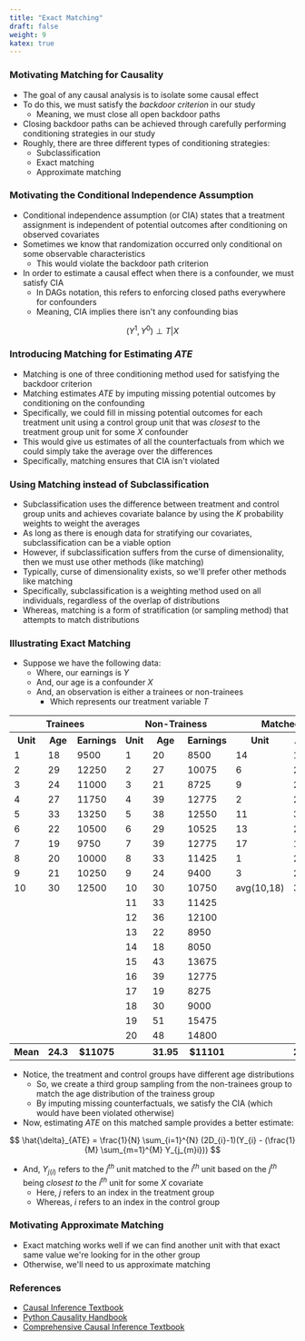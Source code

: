 ```yaml
---
title: "Exact Matching"
draft: false
weight: 9
katex: true
---
```


### Motivating Matching for Causality
- The goal of any causal analysis is to isolate some causal effect
- To do this, we must satisfy the *backdoor criterion* in our study
    - Meaning, we must close all open backdoor paths
- Closing backdoor paths can be achieved through carefully performing conditioning strategies in our study
- Roughly, there are three different types of conditioning strategies:
    - Subclassification
    - Exact matching
    - Approximate matching

### Motivating the Conditional Independence Assumption
- Conditional independence assumption (or CIA) states that a treatment assignment is independent of potential outcomes after conditioning on observed covariates
- Sometimes we know that randomization occurred only conditional on some observable characteristics
    - This would violate the backdoor path criterion
- In order to estimate a causal effect when there is a confounder, we must satisfy CIA
    - In DAGs notation, this refers to enforcing closed paths everywhere for confounders
    - Meaning, CIA implies there isn't any confounding bias

$$
(Y^{1}, Y^{0}) \perp T | X
$$

### Introducing Matching for Estimating $ATE$
- Matching is one of three conditioning method used for satisfying the backdoor criterion
- Matching estimates $ATE$ by imputing missing potential outcomes by conditioning on the confounding
- Specifically, we could fill in missing potential outcomes for each treatment unit using a control group unit that was *closest* to the treatment group unit for some $X$ confounder
- This would give us estimates of all the counterfactuals from which we could simply take the average over the differences
- Specifically, matching ensures that CIA isn't violated

### Using Matching instead of Subclassification
- Subclassification uses the difference between treatment and control group units and achieves covariate balance by using the $K$ probability weights to weight the averages
- As long as there is enough data for stratifying our covariates, subclassification can be a viable option
- However, if subclassification suffers from the curse of dimensionality, then we must use other methods (like matching)
- Typically, curse of dimensionality exists, so we'll prefer other methods like matching
- Specifically, subclassification is a weighting method used on all individuals, regardless of the overlap of distributions
- Whereas, matching is a form of stratification (or sampling method) that attempts to match distributions

### Illustrating Exact Matching
- Suppose we have the following data:
    - Where, our earnings is $Y$
    - And, our age is a confounder $X$
    - And, an observation is either a trainees or non-trainees
        - Which represents our treatment variable $T$

<table>
  <tr>
    <th colspan="3">Trainees</th>
    <th colspan="3">Non-Trainess</th>
    <th colspan="3">Matched Sample</th>
  </tr>
  <tr>
    <th>Unit</th>
    <th>Age</th>
    <th>Earnings</th>
    <th>Unit</th>
    <th>Age</th>
    <th>Earnings</th>
    <th>Unit</th>
    <th>Age</th>
    <th>Earnings</th>
  </tr>
  <tr>
    <td>1</td>
    <td>18</td>
    <td>9500</td>
    <td>1</td>
    <td>20</td>
    <td>8500</td>
    <td>14</td>
    <td>18</td>
    <td>8050</td>
  </tr>
  <tr>
    <td>2</td>
    <td>29</td>
    <td>12250</td>
    <td>2</td>
    <td>27</td>
    <td>10075</td>
    <td>6</td>
    <td>29</td>
    <td>10525</td>
  </tr>
  <tr>
    <td>3</td>
    <td>24</td>
    <td>11000</td>
    <td>3</td>
    <td>21</td>
    <td>8725</td>
    <td>9</td>
    <td>24</td>
    <td>9400</td>
  </tr>
  <tr>
    <td>4</td>
    <td>27</td>
    <td>11750</td>
    <td>4</td>
    <td>39</td>
    <td>12775</td>
    <td>2</td>
    <td>27</td>
    <td>10075</td>
  </tr>
  <tr>
    <td>5</td>
    <td>33</td>
    <td>13250</td>
    <td>5</td>
    <td>38</td>
    <td>12550</td>
    <td>11</td>
    <td>33</td>
    <td>11425</td>
  </tr>
  <tr>
    <td>6</td>
    <td>22</td>
    <td>10500</td>
    <td>6</td>
    <td>29</td>
    <td>10525</td>
    <td>13</td>
    <td>22</td>
    <td>8950</td>
  </tr>
  <tr>
    <td>7</td>
    <td>19</td>
    <td>9750</td>
    <td>7</td>
    <td>39</td>
    <td>12775</td>
    <td>17</td>
    <td>19</td>
    <td>8275</td>
  </tr>
  <tr>
    <td>8</td>
    <td>20</td>
    <td>10000</td>
    <td>8</td>
    <td>33</td>
    <td>11425</td>
    <td>1</td>
    <td>20</td>
    <td>8500</td>
  </tr>
  <tr>
    <td>9</td>
    <td>21</td>
    <td>10250</td>
    <td>9</td>
    <td>24</td>
    <td>9400</td>
    <td>3</td>
    <td>21</td>
    <td>8725</td>
  </tr>
  <tr>
    <td>10</td>
    <td>30</td>
    <td>12500</td>
    <td>10</td>
    <td>30</td>
    <td>10750</td>
    <td>avg(10,18)</td>
    <td>30</td>
    <td>9875</td>
  </tr>
  <tr>
    <td></td>
    <td></td>
    <td></td>
    <td>11</td>
    <td>33</td>
    <td>11425</td>
    <td></td>
    <td></td>
    <td></td>
  </tr>
  <tr>
    <td></td>
    <td></td>
    <td></td>
    <td>12</td>
    <td>36</td>
    <td>12100</td>
    <td></td>
    <td></td>
    <td></td>
  </tr>
  <tr>
    <td></td>
    <td></td>
    <td></td>
    <td>13</td>
    <td>22</td>
    <td>8950</td>
    <td></td>
    <td></td>
    <td></td>
  </tr>
  <tr>
    <td></td>
    <td></td>
    <td></td>
    <td>14</td>
    <td>18</td>
    <td>8050</td>
    <td></td>
    <td></td>
    <td></td>
  </tr>
  <tr>
    <td></td>
    <td></td>
    <td></td>
    <td>15</td>
    <td>43</td>
    <td>13675</td>
    <td></td>
    <td></td>
    <td></td>
  </tr>
  <tr>
    <td></td>
    <td></td>
    <td></td>
    <td>16</td>
    <td>39</td>
    <td>12775</td>
    <td></td>
    <td></td>
    <td></td>
  </tr>
  <tr>
    <td></td>
    <td></td>
    <td></td>
    <td>17</td>
    <td>19</td>
    <td>8275</td>
    <td></td>
    <td></td>
    <td></td>
  </tr>
  <tr>
    <td></td>
    <td></td>
    <td></td>
    <td>18</td>
    <td>30</td>
    <td>9000</td>
    <td></td>
    <td></td>
    <td></td>
  </tr>
  <tr>
    <td></td>
    <td></td>
    <td></td>
    <td>19</td>
    <td>51</td>
    <td>15475</td>
    <td></td>
    <td></td>
    <td></td>
  </tr>
  <tr>
    <td></td>
    <td></td>
    <td></td>
    <td>20</td>
    <td>48</td>
    <td>14800</td>
    <td></td>
    <td></td>
    <td></td>
  </tr>
  <tr>
    <th>Mean</th>
    <th>24.3</th>
    <th>$11075</th>
    <th></th>
    <th>31.95</th>
    <th>$11101</th>
    <th></th>
    <th>24.3</th>
    <th>$9380</th>
  </tr>
</table>

- Notice, the treatment and control groups have different age distributions
    - So, we create a third group sampling from the non-trainees group to match the age distribution of the trainess group
    - By imputing missing counterfactuals, we satisfy the CIA (which would have been violated otherwise)
- Now, estimating $ATE$ on this matched sample provides a better estimate:

$$
\hat{\delta}_{ATE} = \frac{1}{N} \sum_{i=1}^{N} (2D_{i}-1)(Y_{i} - (\frac{1}{M} \sum_{m=1}^{M} Y_{j_{m}i}))
$$

- And, $Y_{j(i)}$ refers to the $j^{th}$ unit matched to the $i^{th}$ unit based on the $j^{th}$ being *closest to* the $i^{th}$ unit for some $X$ covariate
    - Here, $j$ refers to an index in the treatment group
    - Whereas, $i$ refers to an index in the control group

### Motivating Approximate Matching
- Exact matching works well if we can find another unit with that exact same value we're looking for in the other group
- Otherwise, we'll need to us approximate matching

### References
- [Causal Inference Textbook](https://mixtape.scunning.com/matching-and-subclassification.html?panelset=stata-code&panelset1=python-code2#exact-matching)
- [Python Causality Handbook](https://matheusfacure.github.io/python-causality-handbook/10-Matching.html)
- [Comprehensive Causal Inference Textbook](https://cdn1.sph.harvard.edu/wp-content/uploads/sites/1268/2021/03/ciwhatif_hernanrobins_30mar21.pdf)